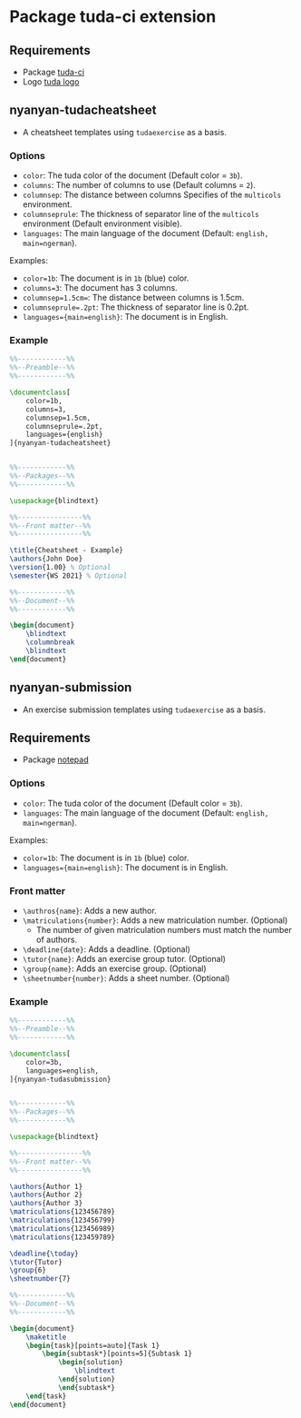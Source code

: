 # Package tuda-ci extension

## Requirements
- Package [tuda-ci](https://ctan.org/pkg/tuda-ci)
- Logo [tuda logo](https://www.intern.tu-darmstadt.de/arbeitsmittel/corporate_design_vorlagen/index.de.jsp)

## nyanyan-tudacheatsheet
- A cheatsheet templates using `tudaexercise` as a basis.

### Options
- `color`: The tuda color of the document (Default color = `3b`).
- `columns`: The number of columns to use (Default columns = `2`).
- `columnsep`: The distance between columns Specifies of the `multicols` environment.
- `columnseprule`: The thickness of separator line of the `multicols` environment (Default
  environment visible).
- `languages`: The main language of the document (Default: `english, main=ngerman`).

Examples:
- `color=1b`: The document is in `1b` (blue) color.
- `columns=3`: The document has 3 columns.
- `columnsep=1.5cm=`: The distance between columns is 1.5cm.
- `columnseprule=.2pt`: The thickness of separator line is 0.2pt.
- `languages={main=english}`: The document is in English.

### Example
```tex
%%------------%%
%%--Preamble--%%
%%------------%%

\documentclass[
	color=1b,
	columns=3,
	columnsep=1.5cm,
	columnseprule=.2pt,
	languages={english}
]{nyanyan-tudacheatsheet}


%%------------%%
%%--Packages--%%
%%------------%%

\usepackage{blindtext}

%%----------------%%
%%--Front matter--%%
%%----------------%%

\title{Cheatsheet - Example}
\authors{John Doe}
\version{1.00} % Optional
\semester{WS 2021} % Optional

%%------------%%
%%--Document--%%
%%------------%%

\begin{document}
    \blindtext
    \columnbreak
    \blindtext
\end{document}
```

## nyanyan-submission
- An exercise submission templates using `tudaexercise` as a basis.

## Requirements
- Package [notepad](https://github.com/nyanyan-tuda/tex-templates/tree/main/packages/notepad)

### Options
- `color`: The tuda color of the document (Default color = `3b`).
- `languages`: The main language of the document (Default: `english, main=ngerman`).

Examples:
- `color=1b`: The document is in `1b` (blue) color.
- `languages={main=english}`: The document is in English.

### Front matter
- `\authros{name}`: Adds a new author.
- `\matriculations{number}`: Adds a new matriculation number. (Optional)
  - The number of given matriculation numbers must match the number of authors.
- `\deadline{date}`: Adds a deadline. (Optional)
- `\tutor{name}`: Adds an exercise group tutor. (Optional)
- `\group{name}`: Adds an exercise group. (Optional)
- `\sheetnumber{number}`: Adds a sheet number. (Optional)

### Example
```tex
%%------------%%
%%--Preamble--%%
%%------------%%

\documentclass[
	color=3b,
	languages=english,
]{nyanyan-tudasubmission}


%%------------%%
%%--Packages--%%
%%------------%%

\usepackage{blindtext}

%%----------------%%
%%--Front matter--%%
%%----------------%%

\authors{Author 1}
\authors{Author 2}
\authors{Author 3}
\matriculations{123456789}
\matriculations{123456799}
\matriculations{123456989}
\matriculations{123459789}

\deadline{\today}
\tutor{Tutor}
\group{6}
\sheetnumber{7}

%%------------%%
%%--Document--%%
%%------------%%

\begin{document}
	\maketitle
	\begin{task}[points=auto]{Task 1}
        \begin{subtask*}[points=5]{Subtask 1}
            \begin{solution}
                \blindtext
            \end{solution}
            \end{subtask*}
    \end{task}
\end{document}
```
